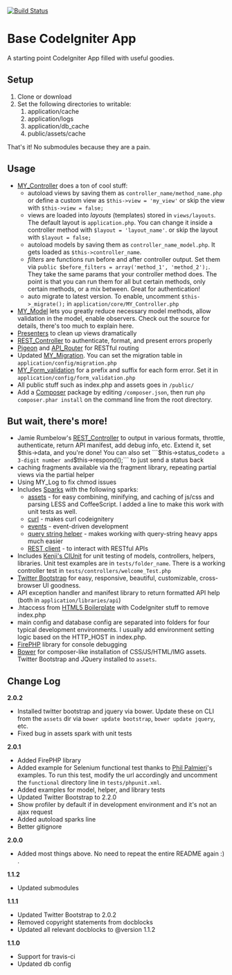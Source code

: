 [![Build Status](https://secure.travis-ci.org/mikedfunk/Base-CodeIgniter-App.png)](http://travis-ci.org/mikedfunk/Base-CodeIgniter-App)

# Base CodeIgniter App

A starting point CodeIgniter App filled with useful goodies.

## Setup

1. Clone or download
2. Set the following directories to writable:
   1. application/cache
   2. application/logs
   2. application/db_cache
   3. public/assets/cache

That's it! No submodules because they are a pain.

## Usage

* [MY_Controller](https://github.com/jamierumbelow/codeigniter-base-controller) does a ton of cool stuff:
   * autoload views by saving them as ```controller_name/method_name.php``` or define a custom view as ```$this->view = 'my_view'``` or skip the view with ```$this->view = false;```
   * views are loaded into *layouts* (templates) stored in ```views/layouts```. The default layout is ```application.php```. You can change it inside a controller method with ```$layout = 'layout_name'```. or skip the layout with ```$layout = false;```
   * autoload models by saving them as ```controller_name_model.php```. It gets loaded as ```$this->controller_name```.
   * *filters* are functions run before and after controller output. Set them via ```public $before_filters = array('method_1', 'method_2');```. They take the same params that your controller method does. The point is that you can run them for all but certain methods, only certain methods, or a mix between. Great for authentication!
   * auto migrate to latest version. To enable, uncomment ```$this->_migrate();``` in ```application/core/MY_Controller.php```
* [MY_Model](https://github.com/jamierumbelow/codeigniter-base-model) lets you greatly reduce necessary model methods, allow validation in the model, enable observers. Check out the source for details, there's too much to explain here.
* [Presenters](https://github.com/efendibooks/codeigniter-handbook-vol-1/blob/master/application/presenters/presenter.php) to clean up views dramatically
* [REST_Controller](https://github.com/efendibooks/codeigniter-handbook-vol-2/blob/master/application/core/MY_Controller.php) to authenticate, format, and present errors properly
* [Pigeon](https://github.com/jamierumbelow/pigeon) and [API_Router](https://github.com/efendibooks/codeigniter-handbook-vol-2/blob/master/application/controllers/api_router.php) for RESTful routing
* Updated [MY_Migration](https://github.com/mikedfunk/MY_Migration). You can set the migration table in ```application/config/migration.php```
* [MY_Form_validation](https://github.com/mikedfunk/MY_Form_validation) for a prefix and suffix for each form error. Set it in ```application/config/form_validation.php```
* All public stuff such as index.php and assets goes in ```/public/```
* Add a [Composer](http://getcomposer.org) package by editing ```/composer.json```, then run ```php composer.phar install``` on the command line from the root directory.

## But wait, there's more!

* Jamie Rumbelow's [REST_Controller](https://github.com/efendibooks/codeigniter-handbook-vol-2/blob/master/application/core/MY_Controller.php) to output in various formats, throttle, authenticate, return API manifest, add debug info, etc. Extend it, set $this->data, and you're done! You can also set ```$this->status_code``` to a 3-digit number and ```$this->respond();``` to just send a status back
* caching fragments available via the fragment library, repeating partial views via the partial helper
* Using MY_Log to fix chmod issues
* Includes [Sparks](http://getsparks.org) with the following sparks:
   * [assets](http://getsparks.org/packages/assets/versions/HEAD/show) - for easy combining, minifying, and caching of js/css and parsing LESS and CoffeeScript. I added a line to make this work with unit tests as well.
   * [curl](http://getsparks.org/packages/curl/versions/HEAD/show) - makes curl codeignitery
   * [events](http://getsparks.org/packages/events/versions/HEAD/show) - event-driven development
   * [query string helper](http://getsparks.org/packages/query_string_helper/versions/HEAD/show) - makes working with query-string heavy apps much easier
   * [REST client](http://getsparks.org/packages/restclient/versions/HEAD/show) - to interact with RESTful APIs
* Includes [Kenji's CIUnit](https://bitbucket.org/kenjis/my-ciunit) for unit testing of models, controllers, helpers, libraries. Unit test examples are in ```tests/folder_name```. There is a working controller test in ```tests/controllers/welcome_Test.php```
* [Twitter Bootstrap](twitter.github.com/bootstrap/) for easy, responsive, beautiful, customizable, cross-browser UI goodness.
* API exception handler and manifest library to return formatted API help (both in ```application/libraries/api```)
* .htaccess from [HTML5 Boilerplate](http://html5boilerplate.com) with CodeIgniter stuff to remove index.php
* main config and database config are separated into folders for four typical development environments. I usually add environment setting logic based on the HTTP_HOST in index.php.
* [FirePHP](http://firephp.org) library for console debugging
* [Bower](https://github.com/twitter/bower) for composer-like installation of CSS/JS/HTML/IMG assets. Twitter Bootstrap and JQuery installed to ```assets```.


## Change Log

**2.0.2**
* Installed twitter bootstrap and jquery via bower. Update these on CLI from the ```assets``` dir via ```bower update bootstrap```, ```bower update jquery```, etc.
* Fixed bug in assets spark with unit tests

**2.0.1**

* Added FirePHP library
* Added example for Selenium functional test thanks to [Phil Palmieri](https://github.com/philpalmieri)'s examples. To run this test, modify the url accordingly and uncomment the ```functional``` directory line in ```tests/phpunit.xml```.
* Added examples for model, helper, and library tests
* Updated Twitter Bootstrap to 2.2.0
* Show profiler by default if in development environment and it's not an ajax request
* Added autoload sparks line
* Better gitignore

**2.0.0**

* Added most things above. No need to repeat the entire README again :) .

**1.1.2**

* Updated submodules

**1.1.1**

* Updated Twitter Bootstrap to 2.0.2
* Removed copyright statements from docblocks
* Updated all relevant docblocks to @version 1.1.2

**1.1.0**

* Support for travis-ci
* Updated db config
